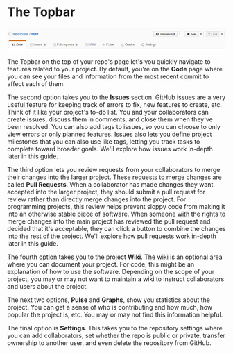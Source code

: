 # The Topbar

![GitHub's Topbar](/images/github-right-sidebar.png)

The Topbar on the top of your repo's page let's you quickly navigate to features related to your project. By default, you're on the **Code** page where you can see your files and information from the most recent commit to affect each of them.

The second option takes you to the **Issues** section. GitHub issues are a very useful feature for keeping track of errors to fix, new features to create, etc. Think of it like your project's to-do list. You and your collaborators can create issues, discuss them in comments, and close them when they've been resolved. You can also add tags to issues, so you can choose to only view errors or only planned features. Issues also lets you define project milestones that you can also use like tags, letting you track tasks to complete toward broader goals. We'll explore how issues work in-depth later in this guide.

The third option lets you review requests from your collaborators to merge their changes into the larger project. These requests to merge changes are called **Pull Requests**. When a collaborator has made changes they want accepted into the larger project, they should submit a pull request for review rather than directly merge changes into the project. For programming projects, this review helps prevent sloppy code from making it into an otherwise stable piece of software. When someone with the rights to merge changes into the main project has reviewed the pull request and decided that it's acceptable, they can click a button to combine the changes into the rest of the project. We'll explore how pull requests work in-depth later in this guide.

The fourth option takes you to the project **Wiki**. The wiki is an optional area where you can document your project. For code, this might be an explanation of how to use the software. Depending on the scope of your project, you may or may not want to maintain a wiki to instruct collaborators and users about the project.

The next two options, **Pulse** and **Graphs**, show you statistics about the project. You can get a sense of who is contributing and how much, how popular the project is, etc. You may or may not find this information helpful.

The final option is **Settings**. This takes you to the repository settings where you can add collaborators, set whether the repo is public or private, transfer ownership to another user, and even delete the repository from GitHub.
